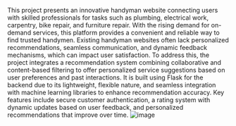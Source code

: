 This project presents an innovative handyman website connecting users with skilled professionals 
for tasks such as plumbing, electrical work, carpentry, bike repair, and furniture repair. With the 
rising demand for on-demand services, this platform provides a convenient and reliable way to find 
trusted handymen. Existing handyman websites often lack personalized recommendations, 
seamless communication, and dynamic feedback mechanisms, which can impact user satisfaction. 
To address this, the project integrates a recommendation system combining collaborative and 
content-based filtering to offer personalized service suggestions based on user preferences and past 
interactions. It is built using Flask for the backend due to its lightweight, flexible nature, and 
seamless integration with machine learning libraries to enhance recommendation accuracy. Key 
features include secure customer authentication, a rating system with dynamic updates based on 
user feedback, and personalized recommendations that improve over time. 
![image](https://github.com/user-attachments/assets/fe7a20af-73e3-41ee-9629-301179e0a8fd)





